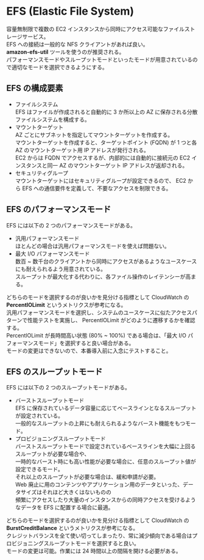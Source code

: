 # EFS (Elastic File System)
容量無制限で複数の EC2 インスタンスから同時にアクセス可能なファイルストレージサービス。  
EFS への接続は一般的な NFS クライアントがあれば良い。  
**amazon-efs-util** ツールを使うのが推奨される。  
パフォーマンスモードやスループットモードといったモードが用意されているので適切なモードを選択できるようにする。  

## EFS の構成要素
- ファイルシステム  
  EFS はファイルが作成されると自動的に 3 か所以上の AZ に保存される分散ファイルシステムを構成する。  
- マウントターゲット  
  AZ ごとにサブネットを指定してマウントターゲットを作成する。  
  マウントターゲットを作成すると、ターゲットポイント (FQDN) が 1 つと各 AZ のマウントターゲット用 IP アドレスが発行される。  
  EC2 からは FQDN でアクセスするが、内部的には自動的に接続元の EC2 インスタンスと同一 AZ のマウントターゲット IP アドレスが返却される。  
- セキュリティグループ  
  マウントターゲットにはセキュリティグループが設定できるので、 EC2 から EFS への通信要件を定義して、不要なアクセスを制限できる。  

## EFS のパフォーマンスモード
EFS には以下の 2 つのパフォーマンスモードがある。  
- 汎用パフォーマンスモード  
  ほとんどの場合は汎用パフォーマンスモードを使えば問題ない。  
- 最大 I/O パフォーマンスモード  
  数百 ~ 数千台のクライアントから同時にアクセスがあるようなユースケースにも耐えられるよう用意されている。  
  スループットが最大化する代わりに、各ファイル操作のレイテンシーが高まる。  

どちらのモードを選択するのが良いかを見分ける指標として CloudWatch の **PercentlOLimit** というメトリクスが参考になる。  
汎用パフォーマンスモードを選択し、システムのユースケースに似たアクセスパターンで性能テストを実施し、 PercentlOLimit がどのように遷移するかを確認する。  
PercentlOLimit が長時間高い状態 (80% ~ 100%) である場合は、「最大 I/O パフォーマンスモード」を選択すると良い場合がある。  
モードの変更はできないので、本番導入前に入念にテストすること。  

## EFS のスループットモード
EFS には以下の 2 つのスループットモードがある。  
- バーストスループットモード  
  EFS に保存されているデータ容量に応じてベースラインとなるスループットが設定されている。  
  一般的なスループットの上昇にも耐えられるようなバースト機能をもつモード。  
- プロビジョニングスループットモード  
  バーストスループットモードで設定されているベースラインを大幅に上回るスループットが必要な場合や、  
  一時的なバースト時にも高い性能が必要な場合に、任意のスループット値が設定できるモード。  
  それ以上のスループットが必要な場合は、緩和申請が必要。  
  Web 廃止に用のコンテンツやアプリケーション用のデータといった、データサイズはそれほど大きくはないものの  
  頻繁にアクセスしたり大量のインスタンスからの同時アクセスを受けるようなデータを EFS に配置する場合に最適。  

どちらのモードを選択するのが良いかを見分ける指標として CloudWatch の **BurstCreditBalance** というメトリクスが参考になる。  
クレジットバランスを全て使い切ってしまったり、常に減少傾向である場合はプロビジョニングスループットモードを選択すると良い。  
モードの変更は可能。作業には 24 時間以上の間隔を開ける必要がある。  
